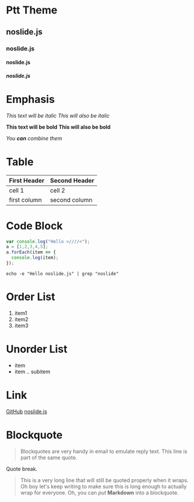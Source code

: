 # Ptt Theme

## noslide.js

### noslide.js

#### noslide.js

##### noslide.js


# Emphasis

*This text will be italic*
_This will also be italic_

**This text will be bold**
__This will also be bold__

_You **can** combine them_


# Table

First Header | Second Header
------------ | -------------
cell 1       | cell 2
first column | second column


# Code Block

```js
var console.log("Hello >////<");
a = [1,2,3,4,5];
a.forEach(item => {
  console.log(item);
});
```

```
echo -e "Hello noslide.js" | grep "noslide"
```

# Order List

1. item1
2. item2
3. item3

# Unorder List

* item
* item
.. subitem


# Link

[GitHub](https://github.com/)
[noslide.js](https://github.com/crazyguitar/noslide.js)


# Blockquote

> Blockquotes are very handy in email to emulate reply text.
> This line is part of the same quote.

Quote break.

> This is a very long line that will still be quoted properly when it wraps. Oh boy let's keep writing to make sure this is long enough to actually wrap for everyone. Oh, you can *put* **Markdown** into a blockquote. 

